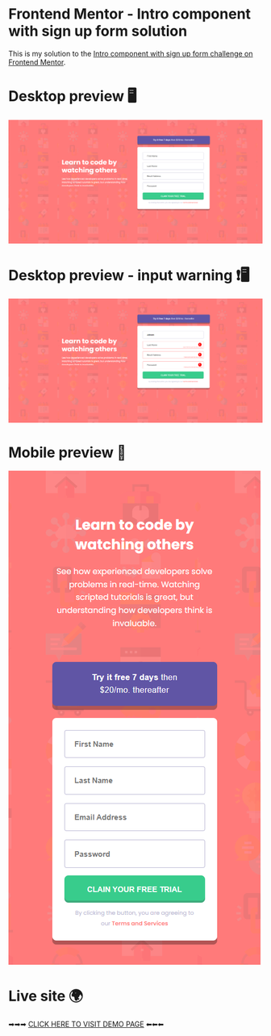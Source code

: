 # Frontend Mentor - Intro component with sign up form solution

This is my solution to the [Intro component with sign up form challenge on Frontend Mentor](https://www.frontendmentor.io/challenges/intro-component-with-signup-form-5cf91bd49edda32581d28fd1). 

# Desktop preview 🖥
<img src="design/pettik-intro-component-netlify-app-desktop.png">

# Desktop preview - input warning ❗🖥
<img src="design/pettik-intro-component-netlify-app-inputs.png">

# Mobile preview 📱
<img src="design/pettik-intro-component-netlify-app-mobile.png">

# Live site 🌍
 ➡➡➡ <a href="https://pettik-intro-component.netlify.app/">CLICK HERE TO VISIT DEMO PAGE</a>  ⬅⬅⬅


